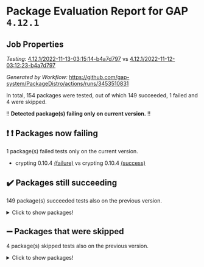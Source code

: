 # Package Evaluation Report for GAP `4.12.1`

## Job Properties

*Testing:* [4.12.1/2022-11-13-03:15:14-b4a7d797](https://github.com/gap-system/PackageDistro/blob/data/reports/4.12.1/2022-11-13-03:15:14-b4a7d797) vs [4.12.1/2022-11-12-03:12:23-b4a7d797](https://github.com/gap-system/PackageDistro/blob/data/reports/4.12.1/2022-11-12-03:12:23-b4a7d797)

*Generated by Workflow:* https://github.com/gap-system/PackageDistro/actions/runs/3453510831

In total, 154 packages were tested, out of which 149 succeeded, 1 failed and 4 were skipped.

:bangbang: **Detected package(s) failing only on current version.** :bangbang:

## :exclamation: :exclamation: Packages now failing

1 package(s) failed tests only on the current version.
- crypting 0.10.4 [(failure)](https://github.com/gap-system/PackageDistro/actions/runs/3453510831/jobs/5764241855) vs crypting 0.10.4 [(success)](https://github.com/gap-system/PackageDistro/actions/runs/3449218913/jobs/5757026048)

## :heavy_check_mark: Packages still succeeding

149 package(s) succeeded tests also on the previous version.
<details><summary>Click to show packages!</summary>

- 4ti2interface 2022.09-01 [(success)](https://github.com/gap-system/PackageDistro/actions/runs/3453510831/jobs/5764240756)
- ace 5.6.1 [(success)](https://github.com/gap-system/PackageDistro/actions/runs/3453510831/jobs/5764240820)
- aclib 1.3.2 [(success)](https://github.com/gap-system/PackageDistro/actions/runs/3453510831/jobs/5764240880)
- agt 0.3 [(success)](https://github.com/gap-system/PackageDistro/actions/runs/3453510831/jobs/5764240969)
- alnuth 3.2.1 [(success)](https://github.com/gap-system/PackageDistro/actions/runs/3453510831/jobs/5764241035)
- anupq 3.2.6 [(success)](https://github.com/gap-system/PackageDistro/actions/runs/3453510831/jobs/5764241092)
- atlasrep 2.1.6 [(success)](https://github.com/gap-system/PackageDistro/actions/runs/3453510831/jobs/5764241151)
- autodoc 2022.10.20 [(success)](https://github.com/gap-system/PackageDistro/actions/runs/3453510831/jobs/5764241212)
- automata 1.15 [(success)](https://github.com/gap-system/PackageDistro/actions/runs/3453510831/jobs/5764241268)
- automgrp 1.3.2 [(success)](https://github.com/gap-system/PackageDistro/actions/runs/3453510831/jobs/5764241327)
- autpgrp 1.11 [(success)](https://github.com/gap-system/PackageDistro/actions/runs/3453510831/jobs/5764241366)
- cap 2022.11-11 [(success)](https://github.com/gap-system/PackageDistro/actions/runs/3453510831/jobs/5764241403)
- caratinterface 2.3.4 [(success)](https://github.com/gap-system/PackageDistro/actions/runs/3453510831/jobs/5764241443)
- cddinterface 2022.11.01 [(success)](https://github.com/gap-system/PackageDistro/actions/runs/3453510831/jobs/5764241472)
- circle 1.6.5 [(success)](https://github.com/gap-system/PackageDistro/actions/runs/3453510831/jobs/5764241510)
- classicpres 1.22 [(success)](https://github.com/gap-system/PackageDistro/actions/runs/3453510831/jobs/5764241549)
- cohomolo 1.6.10 [(success)](https://github.com/gap-system/PackageDistro/actions/runs/3453510831/jobs/5764241595)
- congruence 1.2.4 [(success)](https://github.com/gap-system/PackageDistro/actions/runs/3453510831/jobs/5764241650)
- corelg 1.56 [(success)](https://github.com/gap-system/PackageDistro/actions/runs/3453510831/jobs/5764241709)
- crime 1.6 [(success)](https://github.com/gap-system/PackageDistro/actions/runs/3453510831/jobs/5764241751)
- crisp 1.4.5 [(success)](https://github.com/gap-system/PackageDistro/actions/runs/3453510831/jobs/5764241817)
- cryst 4.1.25 [(success)](https://github.com/gap-system/PackageDistro/actions/runs/3453510831/jobs/5764241894)
- crystcat 1.1.10 [(success)](https://github.com/gap-system/PackageDistro/actions/runs/3453510831/jobs/5764241934)
- ctbllib 1.3.4 [(success)](https://github.com/gap-system/PackageDistro/actions/runs/3453510831/jobs/5764241969)
- cubefree 1.19 [(success)](https://github.com/gap-system/PackageDistro/actions/runs/3453510831/jobs/5764242018)
- curlinterface 2.3.1 [(success)](https://github.com/gap-system/PackageDistro/actions/runs/3453510831/jobs/5764242070)
- cvec 2.7.6 [(success)](https://github.com/gap-system/PackageDistro/actions/runs/3453510831/jobs/5764242110)
- datastructures 0.3.0 [(success)](https://github.com/gap-system/PackageDistro/actions/runs/3453510831/jobs/5764242148)
- deepthought 1.0.6 [(success)](https://github.com/gap-system/PackageDistro/actions/runs/3453510831/jobs/5764242177)
- design 1.7 [(success)](https://github.com/gap-system/PackageDistro/actions/runs/3453510831/jobs/5764242217)
- difsets 2.3.1 [(success)](https://github.com/gap-system/PackageDistro/actions/runs/3453510831/jobs/5764242252)
- digraphs 1.6.0 [(success)](https://github.com/gap-system/PackageDistro/actions/runs/3453510831/jobs/5764242294)
- edim 1.3.6 [(success)](https://github.com/gap-system/PackageDistro/actions/runs/3453510831/jobs/5764242336)
- example 4.3.2 [(success)](https://github.com/gap-system/PackageDistro/actions/runs/3453510831/jobs/5764242386)
- examplesforhomalg 2022.10-01 [(success)](https://github.com/gap-system/PackageDistro/actions/runs/3453510831/jobs/5764242428)
- factint 1.6.3 [(success)](https://github.com/gap-system/PackageDistro/actions/runs/3453510831/jobs/5764242470)
- ferret 1.0.9 [(success)](https://github.com/gap-system/PackageDistro/actions/runs/3453510831/jobs/5764242497)
- fga 1.4.0 [(success)](https://github.com/gap-system/PackageDistro/actions/runs/3453510831/jobs/5764242524)
- fining 1.5.1 [(success)](https://github.com/gap-system/PackageDistro/actions/runs/3453510831/jobs/5764242552)
- float 1.0.3 [(success)](https://github.com/gap-system/PackageDistro/actions/runs/3453510831/jobs/5764242583)
- format 1.4.3 [(success)](https://github.com/gap-system/PackageDistro/actions/runs/3453510831/jobs/5764242597)
- forms 1.2.9 [(success)](https://github.com/gap-system/PackageDistro/actions/runs/3453510831/jobs/5764242614)
- fplsa 1.2.5 [(success)](https://github.com/gap-system/PackageDistro/actions/runs/3453510831/jobs/5764242640)
- fr 2.4.11 [(success)](https://github.com/gap-system/PackageDistro/actions/runs/3453510831/jobs/5764242672)
- francy 1.2.5 [(success)](https://github.com/gap-system/PackageDistro/actions/runs/3453510831/jobs/5764242688)
- fwtree 1.3 [(success)](https://github.com/gap-system/PackageDistro/actions/runs/3453510831/jobs/5764242711)
- gapdoc 1.6.6 [(success)](https://github.com/gap-system/PackageDistro/actions/runs/3453510831/jobs/5764242730)
- gauss 2022.11-01 [(success)](https://github.com/gap-system/PackageDistro/actions/runs/3453510831/jobs/5764242752)
- gaussforhomalg 2022.08-03 [(success)](https://github.com/gap-system/PackageDistro/actions/runs/3453510831/jobs/5764242772)
- gbnp 1.0.5 [(success)](https://github.com/gap-system/PackageDistro/actions/runs/3453510831/jobs/5764242788)
- generalizedmorphismsforcap 2022.11-01 [(success)](https://github.com/gap-system/PackageDistro/actions/runs/3453510831/jobs/5764242812)
- genss 1.6.8 [(success)](https://github.com/gap-system/PackageDistro/actions/runs/3453510831/jobs/5764242830)
- gradedmodules 2022.09-02 [(success)](https://github.com/gap-system/PackageDistro/actions/runs/3453510831/jobs/5764242848)
- gradedringforhomalg 2022.10-01 [(success)](https://github.com/gap-system/PackageDistro/actions/runs/3453510831/jobs/5764242864)
- grape 4.8.5 [(success)](https://github.com/gap-system/PackageDistro/actions/runs/3453510831/jobs/5764242886)
- groupoids 1.71 [(success)](https://github.com/gap-system/PackageDistro/actions/runs/3453510831/jobs/5764242903)
- grpconst 2.6.2 [(success)](https://github.com/gap-system/PackageDistro/actions/runs/3453510831/jobs/5764242923)
- guarana 0.96.3 [(success)](https://github.com/gap-system/PackageDistro/actions/runs/3453510831/jobs/5764242944)
- guava 3.17 [(success)](https://github.com/gap-system/PackageDistro/actions/runs/3453510831/jobs/5764242952)
- hap 1.47 [(success)](https://github.com/gap-system/PackageDistro/actions/runs/3453510831/jobs/5764242968)
- hapcryst 0.1.15 [(success)](https://github.com/gap-system/PackageDistro/actions/runs/3453510831/jobs/5764242989)
- hecke 1.5.3 [(success)](https://github.com/gap-system/PackageDistro/actions/runs/3453510831/jobs/5764243009)
- help 3.5 [(success)](https://github.com/gap-system/PackageDistro/actions/runs/3453510831/jobs/5764243027)
- homalg 2022.08-04 [(success)](https://github.com/gap-system/PackageDistro/actions/runs/3453510831/jobs/5764243044)
- homalgtocas 2022.11-02 [(success)](https://github.com/gap-system/PackageDistro/actions/runs/3453510831/jobs/5764243066)
- idrel 2.44 [(success)](https://github.com/gap-system/PackageDistro/actions/runs/3453510831/jobs/5764243091)
- images 1.3.1 [(success)](https://github.com/gap-system/PackageDistro/actions/runs/3453510831/jobs/5764243121)
- intpic 0.3.0 [(success)](https://github.com/gap-system/PackageDistro/actions/runs/3453510831/jobs/5764243143)
- io 4.8.0 [(success)](https://github.com/gap-system/PackageDistro/actions/runs/3453510831/jobs/5764243163)
- io_forhomalg 2022.11-01 [(success)](https://github.com/gap-system/PackageDistro/actions/runs/3453510831/jobs/5764243190)
- irredsol 1.4.3 [(success)](https://github.com/gap-system/PackageDistro/actions/runs/3453510831/jobs/5764243217)
- json 2.1.1 [(success)](https://github.com/gap-system/PackageDistro/actions/runs/3453510831/jobs/5764243242)
- jupyterkernel 1.4.1 [(success)](https://github.com/gap-system/PackageDistro/actions/runs/3453510831/jobs/5764243263)
- jupyterviz 1.5.6 [(success)](https://github.com/gap-system/PackageDistro/actions/runs/3453510831/jobs/5764243293)
- kan 1.34 [(success)](https://github.com/gap-system/PackageDistro/actions/runs/3453510831/jobs/5764243325)
- kbmag 1.5.10 [(success)](https://github.com/gap-system/PackageDistro/actions/runs/3453510831/jobs/5764243355)
- laguna 3.9.5 [(success)](https://github.com/gap-system/PackageDistro/actions/runs/3453510831/jobs/5764243382)
- liealgdb 2.2.1 [(success)](https://github.com/gap-system/PackageDistro/actions/runs/3453510831/jobs/5764243418)
- liepring 2.8 [(success)](https://github.com/gap-system/PackageDistro/actions/runs/3453510831/jobs/5764243448)
- liering 2.4.2 [(success)](https://github.com/gap-system/PackageDistro/actions/runs/3453510831/jobs/5764243470)
- linearalgebraforcap 2022.11-07 [(success)](https://github.com/gap-system/PackageDistro/actions/runs/3453510831/jobs/5764243496)
- localizeringforhomalg 2022.09-01 [(success)](https://github.com/gap-system/PackageDistro/actions/runs/3453510831/jobs/5764243518)
- loops 3.4.2 [(success)](https://github.com/gap-system/PackageDistro/actions/runs/3453510831/jobs/5764243542)
- lpres 1.0.3 [(success)](https://github.com/gap-system/PackageDistro/actions/runs/3453510831/jobs/5764243570)
- majoranaalgebras 1.5 [(success)](https://github.com/gap-system/PackageDistro/actions/runs/3453510831/jobs/5764243599)
- mapclass 1.4.6 [(success)](https://github.com/gap-system/PackageDistro/actions/runs/3453510831/jobs/5764243621)
- matgrp 0.70 [(success)](https://github.com/gap-system/PackageDistro/actions/runs/3453510831/jobs/5764243645)
- matricesforhomalg 2022.11-02 [(success)](https://github.com/gap-system/PackageDistro/actions/runs/3453510831/jobs/5764243663)
- modisom 2.5.3 [(success)](https://github.com/gap-system/PackageDistro/actions/runs/3453510831/jobs/5764243685)
- modulepresentationsforcap 2022.11-02 [(success)](https://github.com/gap-system/PackageDistro/actions/runs/3453510831/jobs/5764243717)
- modules 2022.09-01 [(success)](https://github.com/gap-system/PackageDistro/actions/runs/3453510831/jobs/5764243737)
- monoidalcategories 2022.11-02 [(success)](https://github.com/gap-system/PackageDistro/actions/runs/3453510831/jobs/5764243757)
- nconvex 2022.09-01 [(success)](https://github.com/gap-system/PackageDistro/actions/runs/3453510831/jobs/5764243784)
- nilmat 1.4.2 [(success)](https://github.com/gap-system/PackageDistro/actions/runs/3453510831/jobs/5764243813)
- nock 1.5 [(success)](https://github.com/gap-system/PackageDistro/actions/runs/3453510831/jobs/5764243835)
- normalizinterface 1.3.5 [(success)](https://github.com/gap-system/PackageDistro/actions/runs/3453510831/jobs/5764243858)
- nq 2.5.9 [(success)](https://github.com/gap-system/PackageDistro/actions/runs/3453510831/jobs/5764243877)
- numericalsgps 1.3.1 [(success)](https://github.com/gap-system/PackageDistro/actions/runs/3453510831/jobs/5764243900)
- openmath 11.5.1 [(success)](https://github.com/gap-system/PackageDistro/actions/runs/3453510831/jobs/5764243922)
- orb 4.9.0 [(success)](https://github.com/gap-system/PackageDistro/actions/runs/3453510831/jobs/5764243965)
- packagemanager 1.3.2 [(success)](https://github.com/gap-system/PackageDistro/actions/runs/3453510831/jobs/5764244034)
- patternclass 2.4.3 [(success)](https://github.com/gap-system/PackageDistro/actions/runs/3453510831/jobs/5764244089)
- permut 2.0.4 [(success)](https://github.com/gap-system/PackageDistro/actions/runs/3453510831/jobs/5764244141)
- polenta 1.3.10 [(success)](https://github.com/gap-system/PackageDistro/actions/runs/3453510831/jobs/5764244193)
- polymaking 0.8.6 [(success)](https://github.com/gap-system/PackageDistro/actions/runs/3453510831/jobs/5764244257)
- primgrp 3.4.2 [(success)](https://github.com/gap-system/PackageDistro/actions/runs/3453510831/jobs/5764244370)
- profiling 2.5.1 [(success)](https://github.com/gap-system/PackageDistro/actions/runs/3453510831/jobs/5764244484)
- qpa 1.34 [(success)](https://github.com/gap-system/PackageDistro/actions/runs/3453510831/jobs/5764244567)
- quagroup 1.8.3 [(success)](https://github.com/gap-system/PackageDistro/actions/runs/3453510831/jobs/5764244684)
- radiroot 2.9 [(success)](https://github.com/gap-system/PackageDistro/actions/runs/3453510831/jobs/5764244762)
- rcwa 4.7.0 [(success)](https://github.com/gap-system/PackageDistro/actions/runs/3453510831/jobs/5764244800)
- rds 1.8 [(success)](https://github.com/gap-system/PackageDistro/actions/runs/3453510831/jobs/5764244826)
- recog 1.4.2 [(success)](https://github.com/gap-system/PackageDistro/actions/runs/3453510831/jobs/5764244847)
- repndecomp 1.2.1 [(success)](https://github.com/gap-system/PackageDistro/actions/runs/3453510831/jobs/5764244875)
- repsn 3.1.0 [(success)](https://github.com/gap-system/PackageDistro/actions/runs/3453510831/jobs/5764244918)
- resclasses 4.7.3 [(success)](https://github.com/gap-system/PackageDistro/actions/runs/3453510831/jobs/5764244970)
- ringsforhomalg 2022.11-01 [(success)](https://github.com/gap-system/PackageDistro/actions/runs/3453510831/jobs/5764245024)
- sco 2022.09-01 [(success)](https://github.com/gap-system/PackageDistro/actions/runs/3453510831/jobs/5764245071)
- scscp 2.3.1 [(success)](https://github.com/gap-system/PackageDistro/actions/runs/3453510831/jobs/5764245117)
- semigroups 5.1.0 [(success)](https://github.com/gap-system/PackageDistro/actions/runs/3453510831/jobs/5764245158)
- sglppow 2.3 [(success)](https://github.com/gap-system/PackageDistro/actions/runs/3453510831/jobs/5764245201)
- sgpviz 0.999.5 [(success)](https://github.com/gap-system/PackageDistro/actions/runs/3453510831/jobs/5764245243)
- simpcomp 2.1.14 [(success)](https://github.com/gap-system/PackageDistro/actions/runs/3453510831/jobs/5764245268)
- singular 2022.09.23 [(success)](https://github.com/gap-system/PackageDistro/actions/runs/3453510831/jobs/5764245306)
- sla 1.5.3 [(success)](https://github.com/gap-system/PackageDistro/actions/runs/3453510831/jobs/5764245354)
- smallgrp 1.5.1 [(success)](https://github.com/gap-system/PackageDistro/actions/runs/3453510831/jobs/5764245394)
- smallsemi 0.6.13 [(success)](https://github.com/gap-system/PackageDistro/actions/runs/3453510831/jobs/5764245427)
- sonata 2.9.5 [(success)](https://github.com/gap-system/PackageDistro/actions/runs/3453510831/jobs/5764245460)
- sophus 1.27 [(success)](https://github.com/gap-system/PackageDistro/actions/runs/3453510831/jobs/5764245491)
- spinsym 1.5.2 [(success)](https://github.com/gap-system/PackageDistro/actions/runs/3453510831/jobs/5764245530)
- standardff 0.9.4 [(success)](https://github.com/gap-system/PackageDistro/actions/runs/3453510831/jobs/5764245566)
- symbcompcc 1.3.2 [(success)](https://github.com/gap-system/PackageDistro/actions/runs/3453510831/jobs/5764245599)
- thelma 1.3 [(success)](https://github.com/gap-system/PackageDistro/actions/runs/3453510831/jobs/5764245657)
- tomlib 1.2.9 [(success)](https://github.com/gap-system/PackageDistro/actions/runs/3453510831/jobs/5764245698)
- toolsforhomalg 2022.10-01 [(success)](https://github.com/gap-system/PackageDistro/actions/runs/3453510831/jobs/5764245748)
- toric 1.9.5 [(success)](https://github.com/gap-system/PackageDistro/actions/runs/3453510831/jobs/5764245810)
- toricvarieties 2022.07.13 [(success)](https://github.com/gap-system/PackageDistro/actions/runs/3453510831/jobs/5764245859)
- transgrp 3.6.3 [(success)](https://github.com/gap-system/PackageDistro/actions/runs/3453510831/jobs/5764245933)
- ugaly 4.0.3 [(success)](https://github.com/gap-system/PackageDistro/actions/runs/3453510831/jobs/5764245978)
- unipot 1.5 [(success)](https://github.com/gap-system/PackageDistro/actions/runs/3453510831/jobs/5764246019)
- unitlib 4.1.0 [(success)](https://github.com/gap-system/PackageDistro/actions/runs/3453510831/jobs/5764246055)
- utils 0.77 [(success)](https://github.com/gap-system/PackageDistro/actions/runs/3453510831/jobs/5764246086)
- uuid 0.7 [(success)](https://github.com/gap-system/PackageDistro/actions/runs/3453510831/jobs/5764246120)
- walrus 0.9991 [(success)](https://github.com/gap-system/PackageDistro/actions/runs/3453510831/jobs/5764246147)
- wedderga 4.10.2 [(success)](https://github.com/gap-system/PackageDistro/actions/runs/3453510831/jobs/5764246183)
- xmod 2.88 [(success)](https://github.com/gap-system/PackageDistro/actions/runs/3453510831/jobs/5764246211)
- xmodalg 1.22 [(success)](https://github.com/gap-system/PackageDistro/actions/runs/3453510831/jobs/5764246244)
- yangbaxter 0.10.1 [(success)](https://github.com/gap-system/PackageDistro/actions/runs/3453510831/jobs/5764246263)
- zeromqinterface 0.14 [(success)](https://github.com/gap-system/PackageDistro/actions/runs/3453510831/jobs/5764246301)
</details>

## :heavy_minus_sign: Packages that were skipped

4 package(s) skipped tests also on the previous version.
<details><summary>Click to show packages!</summary>

- browse 1.8.18 [(skipped)](https://github.com/gap-system/PackageDistro/actions/runs/3453510831/jobs/5764161314)
- itc 1.5.1 [(skipped)](https://github.com/gap-system/PackageDistro/actions/runs/3453510831/jobs/5764161314)
- polycyclic 2.16 [(skipped)](https://github.com/gap-system/PackageDistro/actions/runs/3453510831/jobs/5764161314)
- xgap 4.31 [(skipped)](https://github.com/gap-system/PackageDistro/actions/runs/3453510831/jobs/5764161314)
</details>


